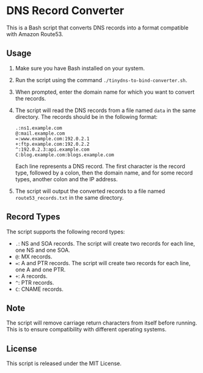 # DNS Record Converter

This is a Bash script that converts DNS records into a format compatible with Amazon Route53.

## Usage

1. Make sure you have Bash installed on your system.
2. Run the script using the command `./tinydns-to-bind-converter.sh`.
3. When prompted, enter the domain name for which you want to convert the records.
4. The script will read the DNS records from a file named `data` in the same directory. The records should be in the following format:

    ```
    .:ns1.example.com
    @:mail.example.com
    =:www.example.com:192.0.2.1
    +:ftp.example.com:192.0.2.2
    ^:192.0.2.3:api.example.com
    C:blog.example.com:blogs.example.com
    ```

    Each line represents a DNS record. The first character is the record type, followed by a colon, then the domain name, and for some record types, another colon and the IP address.

5. The script will output the converted records to a file named `route53_records.txt` in the same directory.

## Record Types

The script supports the following record types:

- `.`: NS and SOA records. The script will create two records for each line, one NS and one SOA.
- `@`: MX records.
- `=`: A and PTR records. The script will create two records for each line, one A and one PTR.
- `+`: A records.
- `^`: PTR records.
- `C`: CNAME records.

## Note

The script will remove carriage return characters from itself before running. This is to ensure compatibility with different operating systems.

## License

This script is released under the MIT License.
